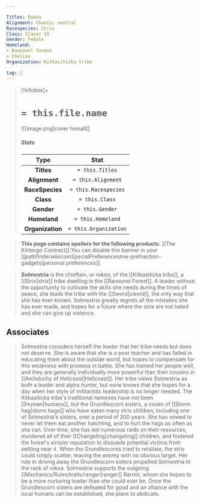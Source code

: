 ```yaml
---

Titles: Rokoa
Alignment: Chaotic neutral
Racespecies: Strix
Class: Slayer 15
Gender: Female
Homeland:
- Ravounel forest
- Cheliax
Organization: Kitkasiticka tribe

tag: 👤️
---
```


> [!infobox]+
> #  `= this.file.name`
> ![[image.png|cover hsmall]]
> ##### Stats
> Type | Stat |
> :---: |:---:|
> **Titles** | `= this.Titles` |
> **Alignment** | `= this.Alignment` |
> **RaceSpecies** | `= this.Racespecies` |
> **Class** | `= this.Class` |
> **Gender** | `= this.Gender` |
> **Homeland** | `= this.Homeland` |
> **Organization** | `= this.Organization` |



> **This page contains spoilers for the following products**: *[[The Kintargo Contract]]*.You can disable this banner in your [[pathfinderwikicomSpecialPreferencesmw-prefsection-gadgets|personal preferences]].


> **Solmestria** is the chieftain, or *rokoa*, of the [[Kitkasiticka tribe]], a [[Strix|strix]] tribe dwelling in the [[Ravounel Forest]]. A leader without the opportunity to cultivate the skills she needs during the times of peace, she leads the tribe with the [[Sword|sword]], the only way that she has ever known. Solmestria greatly regrets all the mistakes she has ever made, and hopes for a future where the strix are not hated and she can give up violence.


## Associates

> Solmestria considers herself the leader that her tribe needs but does not deserve. She is aware that she is a poor teacher and has failed in educating them about the outside world, but hopes to compensate for this weakness with prowess in battle. She has trained her people well, and they are generally individually more powerful than their cousins in [[Archduchy of Hellcoast|Hellcoast]]. Her tribe views Solmestria as both a leader and alpha hunter, but none knows that she hopes for a day when her style of militaristic leadership is no longer needed.
> The Kitkasiticka tribe's traditional nemeses have not been [[Human|humans]], but the Grundlescorn sisters, a coven of [[Storm hag|storm hags]] who have eaten many strix children, including one of Solmestria's sisters, over a period of 200 years. She has vowed to never let them eat another hatchling, and to hurt the hags as often as she can. Over time, she has led numerous raids on their resources, murdered all of their [[Changeling|changeling]] children, and fostered the forest's sinister reputation to dissuade potential victims from settling near it. When the Grundlescorns tried to retaliate, the strix could simply scatter, leaving the enemy with no obvious target. Her role in driving away the Grundlescorn sisters propelled Solmestria to the rank of rokoa.
> Solmestria supports the outgoing [[Mechanics/Rules/traits/ranger|ranger]] Rarrnir, whom she hopes to be a more nurturing leader than she could ever be. Once the Grundlescorn sisters are defeated for good and an alliance with the local humans can be established, she plans to abdicate.







